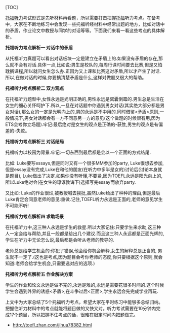[TOC]

[托福听力](http://toefl.zhan.com/tingli/)考试形式是先听材料再看题，所以需要打击把握[托福](http://toefl.zhan.com/)听力考点。在备考中，大家在不断地练习中会发现一些托福听经材料中经常出题的地方，比如对话中的矛盾，作业论文中教授与同学的对话等等。下面我们来看一看这些考点的具体解析。


**托福听力考点解析一 对话中的矛盾**

从托福听力真题可以看出对话板块一定是建立在矛盾上的.如果没有矛盾的存在,那么就不会有对话.具体一点,比如说:男生是校队的,每周行课时间要去比赛,但是又怕耽搁课程,所以就问女生怎么办.正因为又上课和比赛这对矛盾,所以才产生了对话.所以,在做对话的时候,你要搞清楚矛盾是什么,这样对做题又很大的帮助。

**托福听力考点解析二 双方观点**

在托福听力题型中,女性永远是光明正确的,男性永远是窝囊倒霉的.男生总是生活在女生的细心关怀呵护下.所以,一旦在对话题中你遇到男女对话(其实绝大部分都是男女对话),那么女的一定是光明向上的,男的永远是不中用的.同时借鉴<矛盾>原则,一般情况下,男女对话都会有一方不同意另一方的意见(这个做题的时候很有用,因为ETS会考你立场题).牢记:最后绝对是女生的观点是正确的-获胜,男生的观点是有偏差的-失败。


**托福听力考点解析三 对话结局**

托福听力以校园为背景.牢记:一切东西到最后都是会以一个正面的方式结尾.

比如: Luke要写essays,但是同时又有一个很多MM参加的party, Luke很想去参加,但是essay没有完成,Luke在和他的朋友(在听力中多半是女的)讨论后(讨论本身就是题目), Luke做出了决定.如果你没有听懂,不要紧,因为TOEFL永远是阳光向上的,所以Luke绝对会(在女生的谆谆教诲下)选择写完essay而放弃party.

又比如: Luke的作业很烂,被教授喊去挨批,虽然Luke给出了种种的理由,但是最后Luke肯定会同意老师的意见:重做.记住,TOEFL听力永远是正面的,老师的意见学生不可能不听!

**托福听力考点解析四 求助场景**

在托福听力中,这三种人永远是学生的救星.所以大家记住:只要学生来求助,这三种人一定会给与帮助,并且一般都是给出几个建议.而且这三种人永远都是正面光辉的,学生在听力中无论怎么说,最后都是会听从老师的教导的.

老师总是给学生机会的:你犯了错误,他会给你机会解释,女生的解释总是正当的, 男生就不一定了.(这也是考点,因为题目会考你老师的态度,你只要根据这个原则,就会知道:老师会给学生机会,只需要选对应的选项.)

**托福听力考点解析五 作业解决方案**

学生的作业和论文永远是做不完的,永远是难的,永远是需要花很多时间的.这个时候学生会遇到外界的诱惑<矛盾>,在斗争过后<正面>,学生永远会先完成学业再玩.


上文中为大家总结了5个托福听力考点，希望大家在平时练习中能够多总结归纳。把握住听力材料中的考点就能将题目做的又快又对。听力考试需要在10分钟内完成17个题目，所以把握不住考点的话，很难在限定时间内把题做完。



- <http://toefl.zhan.com/jihua78382.html>